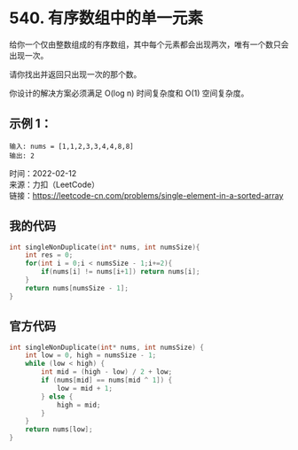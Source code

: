 # 540. 有序数组中的单一元素
给你一个仅由整数组成的有序数组，其中每个元素都会出现两次，唯有一个数只会出现一次。

请你找出并返回只出现一次的那个数。

你设计的解决方案必须满足 O(log n) 时间复杂度和 O(1) 空间复杂度。

## 示例 1：
```
输入: nums = [1,1,2,3,3,4,4,8,8]
输出: 2
```
时间：2022-02-12  
来源：力扣（LeetCode）  
链接：https://leetcode-cn.com/problems/single-element-in-a-sorted-array

## 我的代码
```C
int singleNonDuplicate(int* nums, int numsSize){
    int res = 0;
    for(int i = 0;i < numsSize - 1;i+=2){
        if(nums[i] != nums[i+1]) return nums[i];
    }
    return nums[numsSize - 1];
}
```
## 官方代码
```C
int singleNonDuplicate(int* nums, int numsSize) {
    int low = 0, high = numsSize - 1;
    while (low < high) {
        int mid = (high - low) / 2 + low;
        if (nums[mid] == nums[mid ^ 1]) {
            low = mid + 1;
        } else {
            high = mid;
        }
    }
    return nums[low];
}
```
